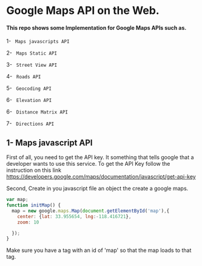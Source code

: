 # Google Maps API on the Web.

#### This repo shows some Implementation for Google Maps APIs such as.

1- <code> Maps javascripts API </code>

2- <code> Maps Static API </code>

3- <code> Street View API </code>

4- <code> Roads API </code>

5- <code> Geocoding API </code>

6- <code> Elevation API </code>

6- <code> Distance Matrix API </code>

7- <code> Directions API </code>


## 1- Maps javascript API

First of all, you need to get the API key. It something that tells google that a developer wants to use this service. To get the API Key follow the instruction on this link  https://developers.google.com/maps/documentation/javascript/get-api-key

Second, Create in you javascript file an object the create a google maps.


```javascript
var map;
function initMap() {
  map = new google.maps.Map(document.getElementById('map'),{
    center: {lat: 33.955654, lng:-118.416721},
    zoom: 10

  });
}

```

Make sure you have a tag with an id of 'map' so that the map loads to that tag.
